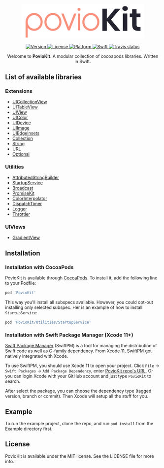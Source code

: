 <p align="center">
    <img src="https://raw.githubusercontent.com/poviolabs/PovioKit/master/PovioKit.png" width="400" max-width="90%" alt="PovioKit" />
</p>

<p align="center">
    <a href="https://cocoapods.org/pods/PovioKit">
        <img src="https://img.shields.io/cocoapods/v/PovioKit.svg?style=flat" alt="Version" />
    </a>
    <a href="https://cocoapods.org/pods/PovioKit">
        <img src="https://img.shields.io/cocoapods/l/PovioKit.svg?style=flat" alt="License" />
    </a>
    <a href="https://cocoapods.org/pods/PovioKit">
        <img src="https://img.shields.io/cocoapods/p/PovioKit.svg?style=flat" alt="Platform" />
    </a>
    <a href="https://swift.org/blog/swift-5-released/">
        <img src="https://img.shields.io/badge/Swift-5.0-orange.svg?style=flat" alt="Swift" />
    </a>
    <a href="https://travis-ci.com/poviolabs/PovioKit/branches">
        <img src="https://img.shields.io/travis/com/poviolabs/PovioKit.svg" alt="Travis status" />
    </a>
</p>

<p align="center">
    Welcome to <b>PovioKit</b>. A modular collection of cocoapods libraries. Written in Swift.
</p>

## List of available libraries

### Extensions
* [UICollectionView](https://github.com/poviolabs/PovioKit/blob/master/PovioKit/Classes/Extensions/UIKit/UICollectionView+Povio.swift)
* [UITableView](https://github.com/poviolabs/PovioKit/blob/master/PovioKit/Classes/Extensions/UIKit/UITableView+Povio.swift)
* [UIView](https://github.com/poviolabs/PovioKit/blob/master/PovioKit/Classes/Extensions/UIKit/UIView+Povio.swift)
* [UIColor](https://github.com/poviolabs/PovioKit/blob/master/PovioKit/Classes/Extensions/UIKit/UIColor+Povio.swift)
* [UIDevice](https://github.com/poviolabs/PovioKit/blob/master/PovioKit/Classes/Extensions/UIKit/UIDevice+Povio.swift)
* [UIImage](https://github.com/poviolabs/PovioKit/blob/master/PovioKit/Classes/Extensions/UIKit/UIImage+Povio.swift)
* [UIEdgeInsets](https://github.com/poviolabs/PovioKit/blob/master/PovioKit/Classes/Extensions/UIKit/UIEdgeInsets+Povio.swift)
* [Collection](https://github.com/poviolabs/PovioKit/blob/master/PovioKit/Classes/Extensions/Foundation/Collection+Povio.swift)
* [String](https://github.com/poviolabs/PovioKit/blob/master/PovioKit/Classes/Extensions/Foundation/String+Povio.swift)
* [URL](https://github.com/poviolabs/PovioKit/blob/master/PovioKit/Classes/Extensions/Foundation/URL+Povio.swift)
* [Optional](https://github.com/poviolabs/PovioKit/blob/master/PovioKit/Classes/Extensions/Foundation/Optional+Povio.swift)

### Utilities
* [AttributedStringBuilder](https://github.com/poviolabs/PovioKit/blob/master/PovioKit/Classes/Utilities/AttributedStringBuilder/)
* [StartupService](https://github.com/poviolabs/PovioKit/blob/master/PovioKit/Classes/Utilities/StartupService/)
* [Broadcast](https://github.com/poviolabs/PovioKit/blob/master/PovioKit/Classes/Utilities/Broadcast/)
* [PromiseKit](https://github.com/poviolabs/PovioKit/blob/master/PovioKit/Classes/Utilities/PromiseKit/)
* [ColorInterpolator](https://github.com/poviolabs/PovioKit/blob/master/PovioKit/Classes/Utilities/ColorInterpolator/)
* [DispatchTimer](https://github.com/poviolabs/PovioKit/blob/master/PovioKit/Classes/Utilities/DispatchTimer/)
* [Logger](https://github.com/poviolabs/PovioKit/blob/master/PovioKit/Classes/Utilities/Logger/)
* [Throttler](https://github.com/poviolabs/PovioKit/blob/master/PovioKit/Classes/Utilities/Throttler/)


### UIViews
* [GradientView](https://github.com/poviolabs/PovioKit/blob/master/PovioKit/Classes/Views/GradientView/)

## Installation

### Installation with CocoaPods

PovioKit is available through [CocoaPods](https://cocoapods.org). To install it, add the following line to your Podfile:

```ruby
pod 'PovioKit'
```

This way you'll install all subspecs available. However, you could opt-out installing only selected subspec. Her is an example of how to install `StartupService`:

```ruby
pod 'PovioKit/Utilities/StartupService'
```

### Installation with Swift Package Manager (Xcode 11+)

[Swift Package Manager](https://swift.org/package-manager/) (SwiftPM) is a tool for managing the distribution of Swift code as well as C-family dependency. From Xcode 11, SwiftPM got natively integrated with Xcode.

To use SwiftPM, you should use Xcode 11 to open your project. Click `File` -> `Swift Packages` -> `Add Package Dependency`, enter [PovioKit repo's URL](git@github.com:poviolabs/PovioKit.git). Or you can login Xcode with your GitHub account and just type `PovioKit` to search.

After select the package, you can choose the dependency type (tagged version, branch or commit). Then Xcode will setup all the stuff for you.

## Example

To run the example project, clone the repo, and run `pod install` from the Example directory first.


## License

PovioKit is available under the MIT license. See the LICENSE file for more info.
